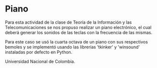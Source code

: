 # Piano
Para esta actividad de la clase de Teoría de la Información y las Telecomunicaciones se nos propuso realizar un piano electrónico, el cual deberá generar los sonidos de las teclas con la frecuencia de las mismas.

Para este caso se usó la cuarta octava de un piano con sus respectivos bemoles y se implementó usando las librerías 'tkinker' y 'winsound' instaladas por defecto en Python.

Universidad Nacional de Colombia.

